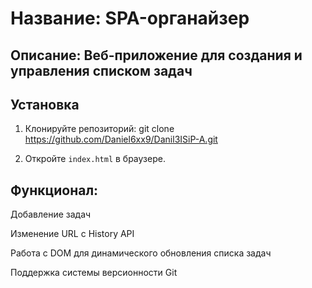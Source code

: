 # Название: SPA-органайзер

## Описание: Веб-приложение для создания и управления списком задач

## Установка
1. Клонируйте репозиторий:
git clone https://github.com/Daniel6xx9/Danil3ISiP-A.git

2. Откройте `index.html` в браузере.

## Функционал:

Добавление задач

Изменение URL с History API

Работа с DOM для динамического обновления списка задач

Поддержка системы версионности Git
